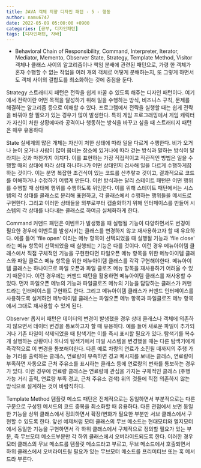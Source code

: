 ```yaml
---
title: JAVA 객체 지향 디자인 패턴 - 5 - 행동
author: namu6747
date: 2022-05-09 05:00:00 +0900
categories: [공부, 디자인패턴]
tags: [디자인패턴, 자바]
---
```


- Behavioral
Chain of Responsibility, Command, Interpreter, Iterator, Mediator, Memento, Observer
 State, Strategy, Template Method, Visitor 
객체나 클래스 사이의 알고리즘이나 책임 분배에 관련된 패턴으로, 가령 한 객체가
혼자 수행할 수 없는 작업을 여러 개의 객체로 어떻게 분배하는지, 또 그렇게 하면서도
객체 사이의 결합도를 최소화하는 것에 중점을 둔다.


Strategy
스트래티지 패턴은 전략을 쉽게 바꿀 수 있도록 해주는 디자인 패턴이다.
여기에서 전략이란 어떤 목적을 달성하기 위해 일을 수행하는 방식,
비즈니스 규칙, 문제를 해결하는 알고리즘 등으로 이해할 수 있다.
프로그램에서 전략을 실행할 때는 쉽게 전략을 바꿔야 할 필요가 있는 경우가 많이 발생한다.
특히 게임 프로그래밍에서 게임 캐릭터가 자신이 처한 상황에따라 공격이나 행동하는 방식을
바꾸고 싶을 때 스트래티지 패턴은 매우 유용하다

State
실세계의 많은 개체는 자신이 처한 상태에 따라 일을 다르게 수행한다.
비가 오거나 눈이 오거나 사람이 많이 붐비는 장소에 있거나에 따라
걷는 방식과 말하는 방식이 달라지는 것과 마찬가지 이치다.
이를 표현하는 가장 직접적이고 직관적인 방법은 일을 수행할 때의
상태에 따라 상태 하나하나가 어떤 상태인지 검사해 일을 다르게 수행하게끔 하는 것이다.
이는 분명 복잡한 조건식이 있는 코드를 산추랗ㄹ 것이고, 결과적으로 코드를 이해하거나
수정하기 어렵게 만든다.
이런 방식과는 달리 스테이트 패턴은 어떤 행위를 수행할 때 상태에 행위를 수행하도록 위임한다.
이를 위해 스테이트 패턴에서는 시스템의 각 상태를 클래스로 분리해 표현하고,
각 클래스에서 수행하는 행위들을 메서드로 구현한다.
그리고 이러한 상태들을 외부로부터 캡슐화하기 위해 인터페이스를 만들어 
시스템의 각 상태를 나타내는 클래스로 하여금 실체화하게 한다.

Command
커맨드 패턴은 이벤트가 발생했을 때 실행될 기능이 다양하면서도 변경이 필요한 경우에 
이벤트를 발생시키는 클래스를 변경하지 않고 재사용하고자 할 때 유요하다.
예를 들어 'file open' 이라는 메뉴 항목이 선택되었을 때 실행될 기능과
'file close' 라는 메뉴 항목이 선택되었을 때 실행되는 기능은 다를 것이다.
이런 경우 메뉴아이템 클래스에서 직접 구체적인 기능을 구현한다면
파일오픈 메뉴 항목을 위한 메뉴아이템 클래스와
파일 클로스 메뉴 항목을 위한 메뉴아이템 클래스를 각각 구현해야한다.
메뉴아이템 클래스는 하나이므로 파일 오픈과 파일 클로즈 메뉴 항목을 재사용하기 어려울 수 있기 때문이다.
이런 경우에는 커맨드 패턴을 활용하면 메뉴아이템 클래스를 재사용할 수 있다.
먼저 파일오픈 메뉴의 기능과 파일클로즈 메뉴의 기능을 담당하는 클래스가
커맨드라는 인터페이스를 구현하도 한다.
그리고 메뉴아이템 클래스가 커맨드 인터페이스를 사용하도록 설계하면
메뉴아이템 클래스는 파일오픈 메뉴 항목과 파일클로즈 메뉴 항목에서 그대로 재사용할 수 있게 된다.

Observer
옵저버 패턴은 데이터의 변경이 발생했을 경우 상대 클래스나 객체에 의존하지 않으면서
데이터 변경을 통보하고자 할 때 유용하다.
예를 들어 새로운 파일이 추가되거나 기존 파일이 삭제되었을 때 탐색기는 이를 즉시 표시할 필요가 있다.
탐색기를 복수 개 실행하는 상황이나 하나의 탐색기에서 파일 시스템을 변경했을 때는 다른 탐색기에게
즉각적으로 이 변경을 통보해야한다.
다른 예로 차량의 연료가 소진될 때까지의 주행 가능 거리를 출력하는 클래스,
연료량이 부족하면 경고 메시지를 보내는 클래스, 연료량이 부족하면 자동으로
근처 주유소를 표시하는 클래스 등에 연료량의 변화를 통보하는 경우가 있다.
이런 경우에 연료량 클래스는 연료량에 관심을 가지는 구체적인 클래스
(주행 가능 거리 출력, 연료량 부족 경고, 근처 주유소 검색)
위의 것들에 직접 의존하지 않는 방식으로 설계하는 것이 바람직하다.

Template Method
템플릿 메소드 패턴은 전체적으로는 동일하면서 부분적으로는
다른 구문으로 구성된 메서드의 코드 중복을 최소화할 때 유용하다.
다른 관점에서 보면 동일한 기능을 상위 클래스에서 정의하면서
확장/변화가 필요한 부분만 서브 클래스에서 구현할 수 있도록 한다.
앞선 예제처럼 모터 클래스의 무브 메소드는 현대모터와 엘지모터에서 
동일한 기능을 구현하면서 각 하위 클래스에서 구체적으로 정의할 필요가 있는 부분,
즉 무브모터 메소드부분만 각 하위 클래스에서 오버라이드되도록 한다.
이러한 경우 모터 클래스의 무브 메소드를 템플릿 메소드라고 부르고,
무브 메소드에서 호출되면서 하위 클래스에서
오버라이드될 필요가 있는 무브모터 메소드를 프리미티브 또는 훅 메서드라 부른다.

